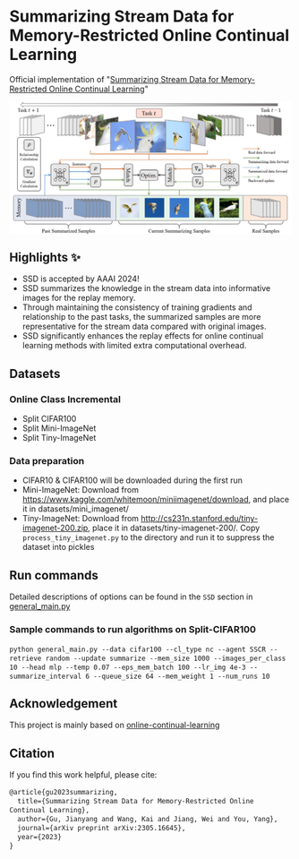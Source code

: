 # Summarizing Stream Data for Memory-Restricted Online Continual Learning

Official implementation of "[Summarizing Stream Data for Memory-Restricted Online Continual Learning](https://arxiv.org/abs/2305.16645)"


<p align="center"><img src="./figs/pipeline-ssd.png" align="center" width="750"></p>

## Highlights :sparkles:
- SSD is accepted by AAAI 2024!
- SSD summarizes the knowledge in the stream data into informative images for the replay memory. 
- Through maintaining the consistency of training gradients and relationship to the past tasks, the summarized samples are more representative for the stream data compared with original images. 
- SSD significantly enhances the replay effects for online continual learning methods with limited extra computational overhead.

## Datasets

### Online Class Incremental
- Split CIFAR100
- Split Mini-ImageNet
- Split Tiny-ImageNet

### Data preparation
- CIFAR10 & CIFAR100 will be downloaded during the first run
- Mini-ImageNet: Download from https://www.kaggle.com/whitemoon/miniimagenet/download, and place it in datasets/mini_imagenet/
- Tiny-ImageNet: Download from http://cs231n.stanford.edu/tiny-imagenet-200.zip, place it in datasets/tiny-imagenet-200/. Copy `process_tiny_imagenet.py` to the directory and run it to suppress the dataset into pickles

## Run commands
Detailed descriptions of options can be found in the `SSD` section in [general_main.py](general_main.py)

### Sample commands to run algorithms on Split-CIFAR100
```shell
python general_main.py --data cifar100 --cl_type nc --agent SSCR --retrieve random --update summarize --mem_size 1000 --images_per_class 10 --head mlp --temp 0.07 --eps_mem_batch 100 --lr_img 4e-3 --summarize_interval 6 --queue_size 64 --mem_weight 1 --num_runs 10
```

## Acknowledgement

This project is mainly based on [online-continual-learning](https://github.com/RaptorMai/online-continual-learning)

## Citation

If you find this work helpful, please cite:
```
@article{gu2023summarizing,
  title={Summarizing Stream Data for Memory-Restricted Online Continual Learning},
  author={Gu, Jianyang and Wang, Kai and Jiang, Wei and You, Yang},
  journal={arXiv preprint arXiv:2305.16645},
  year={2023}
}
```
